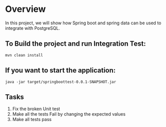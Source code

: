 # Overview
In this project, we will show how Spring boot and spring data can be used to integrate with PostgreSQL.

## To Build the project and run Integration Test:
```mvn clean install```

## If you want to start the application:
```java -jar target/springboottest-0.0.1-SNAPSHOT.jar```

## Tasks
1. Fix the broken Unit test
2. Make all the tests Fail by changing the expected values
3. Make all tests pass









